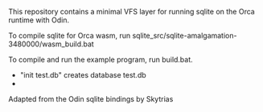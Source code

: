 This repository contains a minimal VFS layer for running sqlite on the Orca runtime with Odin.

To compile sqlite for Orca wasm, run sqlite_src/sqlite-amalgamation-3480000/wasm_build.bat

To compile and run the example program, run build.bat.
 - "init test.db" creates database test.db
 - 

Adapted from the Odin sqlite bindings by Skytrias